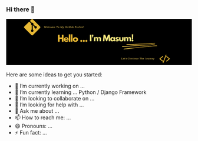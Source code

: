 ### Hi there 👋
![Welcome](intro.png)


Here are some ideas to get you started:

- 🔭 I’m currently working on ...
- 🌱 I’m currently learning ... Python / Django Framework
- 👯 I’m looking to collaborate on ...
- 🤔 I’m looking for help with ...
- 💬 Ask me about ...
- 📫 How to reach me: ...
- 😄 Pronouns: ...
- ⚡ Fun fact: ...


